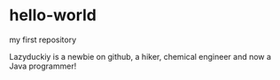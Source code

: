 # hello-world
my first repository

Lazyduckiy is a newbie on github, a hiker, chemical engineer and now a Java programmer!  
